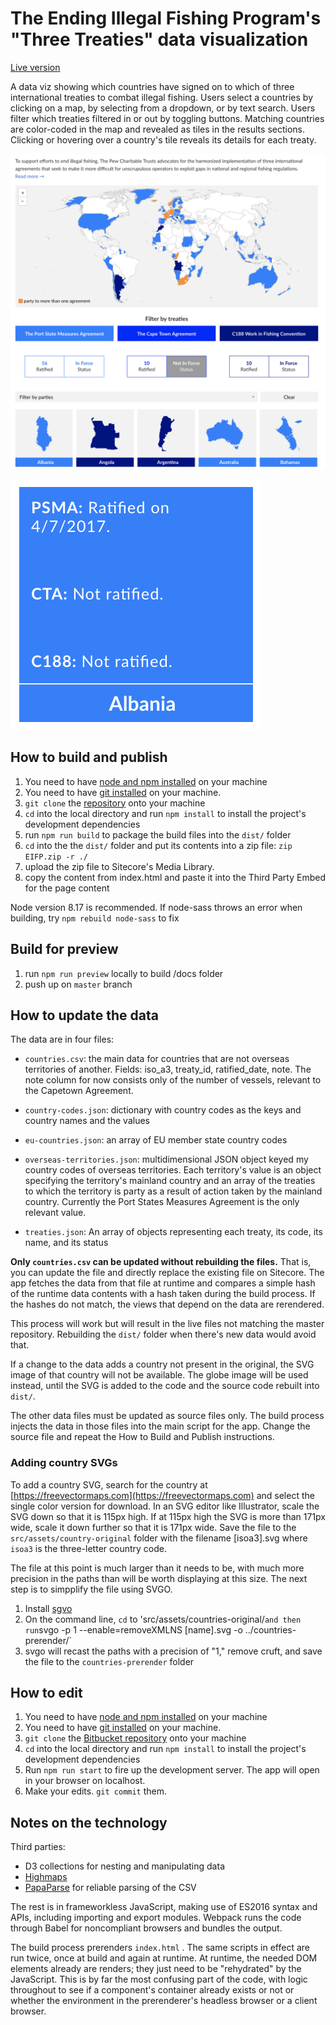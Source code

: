 [codebase]: https://github.com/pewtrusts/cape-town
[preview]: https://pewtrusts.github.io/cape-town/
[live]: https://www.pewtrusts.org/en/research-and-analysis/data-visualizations/2018/three-treaties-to-end-illegal-fishing

# The Ending Illegal Fishing Program's "Three Treaties" data visualization

[Live version][live]

A data viz showing which countries have signed on to which of three international treaties to combat illegal fishing. Users select a countries by clicking on a map, by selecting from a dropdown, or by text search.  Users filter which treaties filtered in or out by toggling buttons. Matching countries are color-coded in the map and revealed as tiles in the results sections. Clicking or hovering over a country's tile reveals its details for each treaty.

![screen shot of map and tiles](images/screenshot.png)

![screen shot of tile details](images/screenshot-1.png)

## How to build and publish

1. You need to have [node and npm installed](https://blog.teamtreehouse.com/install-node-js-npm-mac) on your machine
1. You need to have [git installed](https://git-scm.com/book/en/v2/Getting-Started-Installing-Git) on your machine.
1. `git clone` the [repository][codebase] onto your machine
1. `cd` into the local directory and run `npm install` to install the project's development dependencies
1. run `npm run build` to package the build files into the `dist/` folder
1. `cd` into the the `dist/` folder and put its contents into a zip file: `zip EIFP.zip -r ./`
1. upload the zip file to Sitecore's Media Library. 
1. copy the content from index.html and paste it into the Third Party Embed for the page content

Node version 8.17 is recommended. If node-sass throws an error when building, try `npm rebuild node-sass` to fix

## Build for preview

1. run `npm run preview` locally to build /docs folder
2. push up on `master` branch

## How to update the data

The data are in four files:

* `countries.csv`: the main data for countries that are not overseas territories of another. Fields: iso_a3, treaty_id, ratified_date, note. The note column for now consists only of the number of vessels, relevant to the Capetown Agreement.

* `country-codes.json`: dictionary with country codes as the keys and country names and the values

* `eu-countries.json`: an array of EU member state country codes

* `overseas-territories.json`: multidimensional JSON object keyed my country codes of overseas territories. Each territory's value is an object specifying the territory's mainland country and an array of the treaties to which the territory is party as a result of action taken by the mainland country. Currently the Port States Measures Agreement is the only relevant value.

* `treaties.json`:  An array of objects representing each treaty, its code, its name, and its status

**Only `countries.csv` can be updated without rebuilding the files.** That is, you can update the file and directly replace the existing file on Sitecore. The app fetches the data from that file at runtime and compares a simple hash of the runtime data contents with a hash taken during the build process. If the hashes do not match, the views that depend on the data are rerendered.

This process will work but will result in the live files not matching the master repository. Rebuilding the `dist/` folder when there's new data would avoid that.

If a change to the data adds a country not present in the original, the SVG image of that country will not be available. The globe image will be used instead, until the SVG is added to the code and the source code rebuilt into `dist/`.

The other data files must be updated as source files only. The build process injects the data in those files into the main script for the app. Change the source file and repeat the How to Build and Publish instructions.

### Adding country SVGs

To add a country SVG, search for the country at [https://freevectormaps.com](https://freevectormaps.com) and select the single color version for download. In an SVG editor like Illustrator, scale the SVG down so that it is 115px high. If at 115px high the SVG is more than 171px wide, scale it down further so that it is 171px wide. Save the file to the `src/assets/country-original` folder with the filename [isoa3].svg where `isoa3` is the three-letter country code.

The file at this point is much larger than it needs to be, with much more precision in the paths than will be worth displaying at this size. The next step is to simpplify the file using SVGO.

1. Install [sgvo](https://www.npmjs.com/package/svgo)
2. On the command line, `cd` to 'src/assets/countries-original/` and then run `svgo -p 1 --enable=removeXMLNS  [name].svg -o ../countries-prerender/`
3. svgo will recast the paths with a precision of "1," remove cruft, and save the file to the `countries-prerender` folder



## How to edit

1. You need to have [node and npm installed](https://blog.teamtreehouse.com/install-node-js-npm-mac) on your machine
1. You need to have [git installed](https://git-scm.com/book/en/v2/Getting-Started-Installing-Git) on your machine.
1. `git clone` the [Bitbucket repository][codebase] onto your machine
1. `cd` into the local directory and run `npm install` to install the project's development dependencies
1. Run `npm run start` to fire up the development server. The app will open in your browser on localhost.
1. Make your edits. `git commit` them.

## Notes on the technology 

Third parties:
* D3 collections for nesting and manipulating data
* [Highmaps](https://api.highcharts.com/highmaps/)
* [PapaParse](https://www.papaparse.com/) for reliable parsing of the CSV

The rest is in frameworkless JavaScript, making use of ES2016 syntax and APIs, including importing and export modules. Webpack runs the code through Babel for noncompliant browsers and bundles the output.

The build process prerenders `index.html` . The same scripts in effect are run twice, once at build and again at runtime. At runtime, the needed DOM elements already are renders; they just need to be "rehydrated" by the JavaScript. This is by far the most confusing part of the code, with logic throughout to see if a component's container already exists or not or whether the environment in the prerenderer's headless browser or a client browser.
